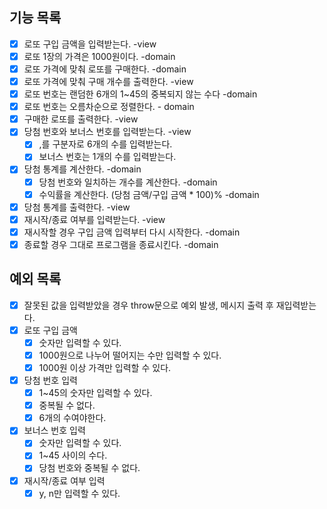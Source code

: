 ## 기능 목록

- [x] 로또 구입 금액을 입력받는다. -view
- [x] 로또 1장의 가격은 1000원이다. -domain
- [x] 로또 가격에 맞춰 로또를 구매한다. -domain
- [x] 로또 가격에 맞춰 구매 개수를 출력한다. -view
- [x] 로또 번호는 랜덤한 6개의 1~45의 중복되지 않는 수다 -domain
- [x] 로또 번호는 오름차순으로 정렬한다. - domain
- [x] 구매한 로또를 출력한다. -view
- [x] 당첨 번호와 보너스 번호를 입력받는다. -view
  - [x] ,를 구분자로 6개의 수를 입력받는다.
  - [x] 보너스 번호는 1개의 수를 입력받는다.
- [x] 당첨 통계를 계산한다. -domain
  - [x] 당첨 번호와 일치하는 개수를 계산한다. -domain
  - [x] 수익률을 계산한다. (당첨 금액/구입 금액 \* 100)% -domain
- [x] 당첨 통계를 출력한다. -view
- [x] 재시작/종료 여부를 입력받는다. -view
- [x] 재시작할 경우 구입 금액 입력부터 다시 시작한다. -domain
- [x] 종료할 경우 그대로 프로그램을 종료시킨다. -domain

## 예외 목록

- [x] 잘못된 값을 입력받았을 경우 throw문으로 예외 발생, 메시지 출력 후 재입력받는다.
- [x] 로또 구입 금액
  - [x] 숫자만 입력할 수 있다.
  - [x] 1000원으로 나누어 떨어지는 수만 입력할 수 있다.
  - [x] 1000원 이상 가격만 입력할 수 있다.
- [x] 당첨 번호 입력
  - [x] 1~45의 숫자만 입력할 수 있다.
  - [x] 중복될 수 없다.
  - [x] 6개의 수여야한다.
- [x] 보너스 번호 입력
  - [x] 숫자만 입력할 수 있다.
  - [x] 1~45 사이의 수다.
  - [x] 당첨 번호와 중복될 수 없다.
- [x] 재시작/종료 여부 입력
  - [x] y, n만 입력할 수 있다.
